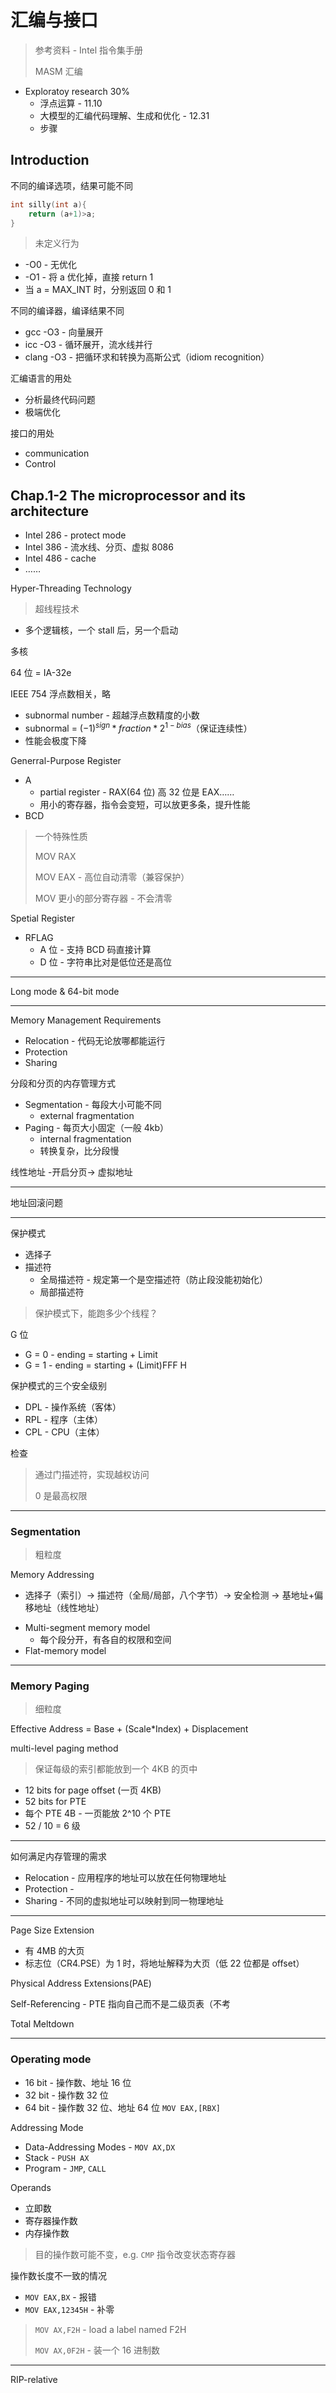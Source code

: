 # 汇编与接口

> 参考资料 - Intel 指令集手册
>
> MASM 汇编

* Exploratoy research 30%
  * 浮点运算 - 11.10
  * 大模型的汇编代码理解、生成和优化 - 12.31
  * 步骤

## Introduction

不同的编译选项，结果可能不同

```c title="示例代码"
int silly(int a){
    return (a+1)>a;
}
```

> 未定义行为

* -O0 - 无优化
* -O1 - 将 a 优化掉，直接 return 1
* 当 a = MAX_INT 时，分别返回 0 和 1

不同的编译器，编译结果不同

* gcc -O3 - 向量展开
* icc -O3 - 循环展开，流水线并行
* clang -O3 - 把循环求和转换为高斯公式（idiom recognition）

汇编语言的用处

* 分析最终代码问题
* 极端优化

接口的用处

* communication
* Control

## Chap.1-2 The microprocessor and its architecture

* Intel 286 - protect mode
* Intel 386 - 流水线、分页、虚拟 8086
* Intel 486 - cache
* ……

Hyper-Threading Technology

> 超线程技术

* 多个逻辑核，一个 stall 后，另一个启动

多核

64 位 = IA-32e

IEEE 754 浮点数相关，略

* subnormal number - 超越浮点数精度的小数
* subnormal = $(-1)^{sign}*fraction*2^{1-bias}$（保证连续性）
* 性能会极度下降

Generral-Purpose Register

* A
  * partial register - RAX(64 位) 高 32 位是 EAX……
  * 用小的寄存器，指令会变短，可以放更多条，提升性能
* BCD

> 一个特殊性质
>
> MOV RAX
>
> MOV EAX - 高位自动清零（兼容保护）
>
> MOV 更小的部分寄存器 - 不会清零

Spetial Register

* RFLAG
    * A 位 - 支持 BCD 码直接计算
    * D 位 - 字符串比对是低位还是高位

-----------

Long mode & 64-bit mode



------------

Memory Management Requirements

* Relocation - 代码无论放哪都能运行
* Protection
* Sharing



分段和分页的内存管理方式

* Segmentation - 每段大小可能不同
    * external fragmentation
* Paging - 每页大小固定（一般 4kb） 
    * internal fragmentation
    * 转换复杂，比分段慢



线性地址 -开启分页-> 虚拟地址


------------


地址回滚问题

-----------

保护模式

* 选择子
* 描述符
    * 全局描述符 - 规定第一个是空描述符（防止段没能初始化）
    * 局部描述符

> 保护模式下，能跑多少个线程？

G 位

* G = 0 - ending = starting + Limit
* G = 1 - ending = starting + (Limit)FFF H


保护模式的三个安全级别

* DPL - 操作系统（客体）
* RPL - 程序（主体）
* CPL - CPU（主体）

检查

<!-- 好几张图 -->

> 通过门描述符，实现越权访问
>
> 0 是最高权限

-----------

### Segmentation

> 粗粒度


Memory Addressing

* 选择子（索引）-> 描述符（全局/局部，八个字节）-> 安全检测 -> 基地址+偏移地址（线性地址）

<!-- 图 -->




* Multi-segment memory model
    * 每个段分开，有各自的权限和空间
* Flat-memory model

-------


### Memory Paging

> 细粒度 

Effective Address = Base + (Scale*Index) + Displacement



multi-level paging method

> 保证每级的索引都能放到一个 4KB 的页中

* 12 bits for page offset (一页 4KB)
* 52 bits for PTE
* 每个 PTE 4B - 一页能放 2^10 个 PTE
* 52 / 10 = 6 级


<!-- 图 -->

-----

如何满足内存管理的需求

* Relocation - 应用程序的地址可以放在任何物理地址
* Protection - 
* Sharing - 不同的虚拟地址可以映射到同一物理地址


----------

Page Size Extension

* 有 4MB 的大页
* 标志位（CR4.PSE）为 1 时，将地址解释为大页（低 22 位都是 offset）

Physical Address Extensions(PAE)

<!-- 复杂的有点神经的模式（ -->

Self-Referencing - PTE 指向自己而不是二级页表（不考

Total Meltdown

------





### Operating mode

* 16 bit - 操作数、地址 16 位
* 32 bit - 操作数 32 位
* 64 bit - 操作数 32 位、地址 64 位 `MOV EAX,[RBX]`


Addressing Mode

* Data-Addressing Modes - `MOV AX,DX`
* Stack - `PUSH AX`
* Program - `JMP`, `CALL`


Operands

* 立即数
* 寄存器操作数
* 内存操作数

> 目的操作数可能不变，e.g. `CMP` 指令改变状态寄存器 

操作数长度不一致的情况

* `MOV EAX,BX` - 报错
* `MOV EAX,12345H` - 补零

> `MOV AX,F2H`  - load a label named F2H
>
> `MOV AX,0F2H` - 装一个 16 进制数

-------

RIP-relative
